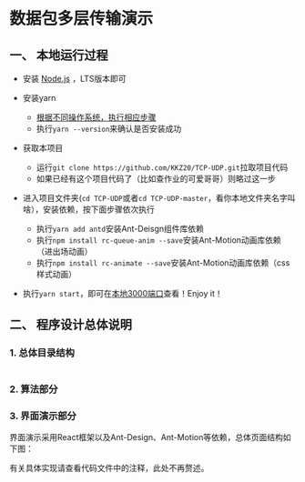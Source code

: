 # 数据包多层传输演示

## 一、 本地运行过程

-   安装 [Node.js](https://nodejs.org/en/) ，LTS版本即可
-   安装yarn
    -   [根据不同操作系统，执行相应步骤](http://yarnpkg.top/Installation.html)
    -   执行`yarn --version`来确认是否安装成功

-   获取本项目
    -   运行`git clone https://github.com/KKZ20/TCP-UDP.git`拉取项目代码
    -   如果已经有这个项目代码了（比如查作业的可爱哥哥）则略过这一步

-   进入项目文件夹(`cd TCP-UDP`或者`cd TCP-UDP-master`，看你本地文件夹名字叫啥），安装依赖，按下面步骤依次执行
    -   执行`yarn add antd`安装Ant-Deisgn组件库依赖
    -   执行`npm install rc-queue-anim --save`安装Ant-Motion动画库依赖（进出场动画）
    -   执行`npm install rc-animate --save`安装Ant-Motion动画库依赖（css样式动画）
-   执行`yarn start`，即可在[本地3000端口]( [http://localhost:3000](http://localhost:3000/))查看！Enjoy it！

## 二、 程序设计总体说明

### 1. 总体目录结构

```
```



### 2. 算法部分

### 3. 界面演示部分

界面演示采用React框架以及Ant-Design、Ant-Motion等依赖，总体页面结构如下图：



有关具体实现请查看代码文件中的注释，此处不再赘述。



